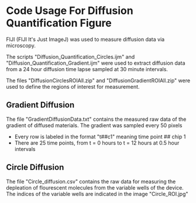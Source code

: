 # Code Usage For Diffusion Quantification Figure

FIJI (FIJI It's Just ImageJ) was used to measure diffusion data via microscopy. 

The scripts "Diffusion_Quantification_Circles.ijm" and "Diffusion_Quantification_Gradient.ijm" were used to extract diffusion data from a 24 hour diffusion time lapse sampled at 30 minute intervals.

The files "DiffusionCirclesROIAll.zip" and "DiffusionGradientROIAll.zip" were used to define the regions of interest for measurement.

## Gradient Diffusion
The file "GradientDiffusionData.txt" contains the measured raw data of the gradient of diffused materials. The gradient was sampled every 50 pixels
 - Every row is labeled in the format "t##c1" meaning time point ## chip 1
 - There are 25 time points, from t = 0 hours to t = 12 hours at 0.5 hour intervals

## Circle Diffusion
The file "Circle_diffusion.csv" contains the raw data for measuring the depleation of flourescent molecules from the variable wells of the device.
The indices of the variable wells are indicated in the image "Circle_ROI.jpg"
